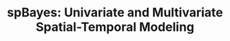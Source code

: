 ---
schema: default
title: 'spBayes: Univariate and Multivariate Spatial-Temporal Modeling'
organization: 'Sudipto Banerjee, PhD'
notes: >-
  Fits univariate and multivariate spatio-temporal random effects models for
  point-referenced data using Markov chain Monte Carlo (MCMC).
resources:
  - name: 'spBayes: Univariate and Multivariate Spatial-Temporal Modeling'
    url: 'https://cran.r-project.org/web/packages/spBayes/index.html'
    format: ''
license: 'https://creativecommons.org/licenses/by/4.0/'
category:
  - Data Tools
maintainer: FSPHopendata
maintainer_email: FSPHopendata@ph.ucla.edu
---
